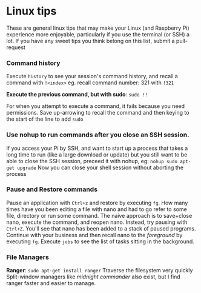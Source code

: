 # Linux tips
These are general linux tips that may make your Linux (and Raspberry Pi) experience more enjoyable, particularly if you use the terminal (or SSH) a lot.
If you have any sweet tips you think belong on this list, submit a pull-request

### Command history
Execute `history` to see your session's command history, and recall a command with `!<index>`
eg. recall command number: 321 with `!321`

**Execute the previous command, but with sudo**: `sudo !!`

For when you attempt to execute a command, it fails because you need permissions. Save up-arrowing to recall the command and then keying to the start of the line to add `sudo`


### Use nohup to run commands after you close an SSH session.
If you access your Pi by SSH, and want to start up a process that takes a long time to run (like a large download or update) but you still want to be able to close the SSH session, preceed it with nohup, eg:
`nohup sudo apt-get upgrade`
Now you can close your shell session without aborting the process

### Pause and Restore commands
Pause an application with `Ctrl+z` and restore by executing `fg`.
How many times have you been editing a file with nano and had to go refer to some file, directory or run some command. The naive approach is to save+close nano, execute the command, and reopen nano.
Instead, try pausing with `Ctrl+Z`. You'll see that nano has been added to a stack of paused programs. Continue with your business and then recall nano to the _foreground_ by executing `fg`.
Execute `jobs` to see the list of tasks sitting in the background.

### File Managers
**Ranger**: `sudo apt-get install ranger`
Traverse the filesystem very quickly
Split-window managers like _midnight commander_ also exist, but I find ranger faster and easier to manage.
